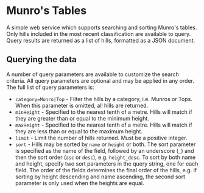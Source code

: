# Munro's Tables

A simple web service which supports searching and sorting Munro's tables. Only hills included in the most recent
classification are available to query. Query results are returned as a list of hills, formatted as a JSON document.


## Querying the data

A number of query parameters are available to customize the search criteria. All query parameters are optional and
may be applied in any order. The full list of query parameters is:

* `category=Munro|Top` - Filter the hills by a category, i.e. Munros or Tops. When this parameter is omitted, all hills
  are returned.
* `minHeight` - Specified to the nearest tenth of a metre. Hills will match if they are greater than or equal to the
  minimum height.
* `maxHeight` - Specified to the nearest tenth of a metre. Hills will match if they are less than or equal to the
  maximum height.
* `limit` - Limit the number of hills returned. Must be a positive integer.
* `sort` - Hills may be sorted by `name` or `height` or both. The sort parameter is specified as the name of the field,
  followed by an underscore (`_`) and then the sort order (`asc` or `desc`), e.g. `height_desc`. To sort by both name
  and height, specify two sort parameters in the query string, one for each field. The order of the fields
  determines the final order of the hills, e.g. if sorting by height descending and name ascending, the second sort
  parameter is only used when the heights are equal.

